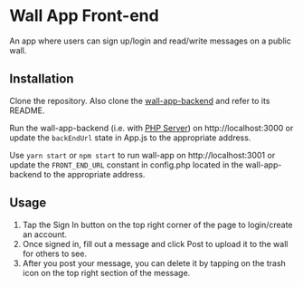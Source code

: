# Wall App Front-end

An app where users can sign up/login and read/write messages on a public wall.

## Installation

Clone the repository. Also clone the [wall-app-backend](https://github.com/aalbareedi/wall-app-backend) and refer to its README.

Run the wall-app-backend (i.e. with [PHP Server](https://marketplace.visualstudio.com/items?itemName=brapifra.phpserver)) on http://localhost:3000 or update the `backEndUrl` state in App.js to the appropriate address.

Use `yarn start` or `npm start` to run wall-app on http://localhost:3001 or update the `FRONT_END_URL` constant in config.php located in the wall-app-backend to the appropriate address.

## Usage

1. Tap the Sign In button on the top right corner of the page to login/create an account.
2. Once signed in, fill out a message and click Post to upload it to the wall for others to see.
3. After you post your message, you can delete it by tapping on the trash icon on the top right section of the message.
